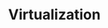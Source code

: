 ---
dtend: 2009-06-03 20:00:00 -0400
dtstart: 2009-06-03 18:00:00 -0400
location: Mid Hudson Library System Auditorium
mhvlug_url: /meetings/2009/virtualization
presenter: Maxim Shkurygin
title: Virtualization
type: meeting
---